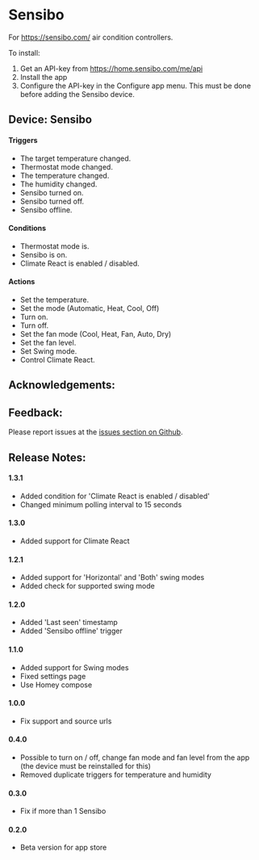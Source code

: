 # Sensibo

For https://sensibo.com/ air condition controllers.

To install:

1. Get an API-key from https://home.sensibo.com/me/api
2. Install the app
3. Configure the API-key in the Configure app menu.  This must be done before adding the Sensibo device.

## Device: Sensibo

#### Triggers

- The target temperature changed.
- Thermostat mode changed.
- The temperature changed.
- The humidity changed.
- Sensibo turned on.
- Sensibo turned off.
- Sensibo offline.

#### Conditions

- Thermostat mode is.
- Sensibo is on.
- Climate React is enabled / disabled.

#### Actions

- Set the temperature.
- Set the mode (Automatic, Heat, Cool, Off)
- Turn on.
- Turn off.
- Set the fan mode (Cool, Heat, Fan, Auto, Dry)
- Set the fan level.
- Set Swing mode.
- Control Climate React.

## Acknowledgements:

## Feedback:

Please report issues at the [issues section on Github](https://github.com/balmli/com.sensibo/issues).

## Release Notes:

#### 1.3.1

- Added condition for 'Climate React is enabled / disabled'
- Changed minimum polling interval to 15 seconds

#### 1.3.0

- Added support for Climate React

#### 1.2.1

- Added support for 'Horizontal' and 'Both' swing modes
- Added check for supported swing mode

#### 1.2.0

- Added 'Last seen' timestamp
- Added 'Sensibo offline' trigger

#### 1.1.0

- Added support for Swing modes
- Fixed settings page
- Use Homey compose

#### 1.0.0

- Fix support and source urls

#### 0.4.0

- Possible to turn on / off, change fan mode and fan level from the app (the device must be reinstalled for this)
- Removed duplicate triggers for temperature and humidity

#### 0.3.0

- Fix if more than 1 Sensibo

#### 0.2.0

- Beta version for app store
